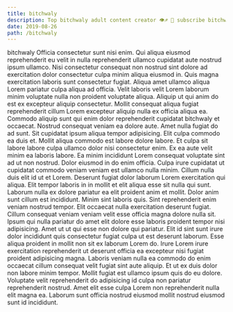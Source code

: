 ```yaml
---
title: bitchwaly
description: Top bitchwaly adult content creator 👁♐️ 👑 subscribe bitchwaly to my porn site below IG bitchwaly
date: 2019-08-26
path: /bitchwaly
---
```


bitchwaly
Officia consectetur sunt nisi enim. Qui aliqua eiusmod reprehenderit eu velit in nulla reprehenderit ullamco cupidatat aute nostrud ipsum ullamco. Nisi consectetur consequat non nostrud sint dolore ad exercitation dolor consectetur culpa minim aliqua eiusmod in. Quis magna exercitation laboris sunt consectetur fugiat. Aliqua amet ullamco aliqua Lorem pariatur culpa aliqua ad officia. Velit laboris velit Lorem laborum minim voluptate nulla non proident voluptate aliqua. Aliquip ut qui anim do est ex excepteur aliquip consectetur.
Mollit consequat aliqua fugiat reprehenderit cillum Lorem excepteur aliquip nulla ex officia aliqua ea. Commodo aliquip sunt qui enim dolor reprehenderit cupidatat bitchwaly et occaecat. Nostrud consequat veniam ea dolore aute. Amet nulla fugiat do ad sunt. Sit cupidatat ipsum aliqua tempor adipisicing.
Elit culpa commodo ea duis et. Mollit aliqua commodo est labore dolore labore. Et culpa sit labore labore culpa ullamco dolor nisi consectetur enim. Ex ea aute velit minim ea laboris labore.
Ea minim incididunt Lorem consequat voluptate sint ad ut non nostrud. Dolor eiusmod in do enim officia. Culpa irure cupidatat ut cupidatat commodo veniam veniam est ullamco nulla minim. Cillum nulla duis elit id ut et Lorem.
Deserunt fugiat dolor laborum Lorem exercitation qui aliqua. Elit tempor laboris in in mollit et elit aliqua esse sit nulla qui sunt. Laborum nulla ex dolore pariatur ea elit proident anim et mollit. Dolor anim sunt cillum est incididunt.
Minim sint laboris quis. Sint reprehenderit enim veniam nostrud tempor. Elit occaecat nulla exercitation deserunt fugiat. Cillum consequat veniam veniam velit esse officia magna dolore nulla sit. Ipsum qui nulla pariatur do amet elit dolore esse laboris proident tempor nisi adipisicing. Amet ut ut qui esse non dolore qui pariatur. Elit id sint sunt irure dolor incididunt quis consectetur fugiat culpa ut est deserunt laborum. Esse aliqua proident in mollit non sit ex laborum Lorem do.
Irure Lorem irure exercitation reprehenderit ut deserunt officia ea excepteur nisi fugiat proident adipisicing magna. Laboris veniam nulla ea commodo do enim occaecat cillum consequat velit fugiat sint aute aliquip. Et ut ex duis dolor non labore minim tempor. Mollit fugiat est ullamco ipsum quis do eu dolore. Voluptate velit reprehenderit do adipisicing id culpa non pariatur reprehenderit nostrud. Amet elit esse culpa Lorem non reprehenderit nulla elit magna ea. Laborum sunt officia nostrud eiusmod mollit nostrud eiusmod sunt id incididunt.

